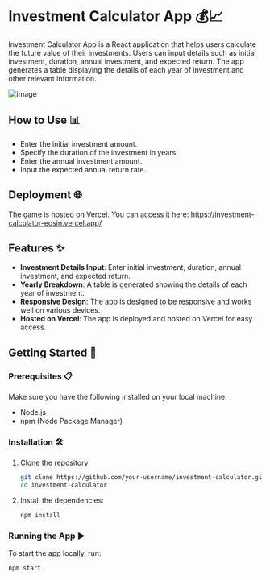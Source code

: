 # Investment Calculator App 💰📈

Investment Calculator App is a React application that helps users calculate the future value of their investments. 
Users can input details such as initial investment, duration, annual investment, and expected return. The app generates a table displaying the details of each year of investment and other relevant information.

![image](https://github.com/user-attachments/assets/b92992c8-8e92-44e3-a8fd-a72ceef3a6be)

## How to Use 📊
 - Enter the initial investment amount.
 - Specify the duration of the investment in years.
 - Enter the annual investment amount.
 - Input the expected annual return rate.

## Deployment 🌐

The game is hosted on Vercel. You can access it here: https://investment-calculator-eosin.vercel.app/

## Features ✨

- **Investment Details Input**: Enter initial investment, duration, annual investment, and expected return.
- **Yearly Breakdown**: A table is generated showing the details of each year of investment.
- **Responsive Design**: The app is designed to be responsive and works well on various devices.
- **Hosted on Vercel**: The app is deployed and hosted on Vercel for easy access.

## Getting Started 🚀

### Prerequisites 📋

Make sure you have the following installed on your local machine:

- Node.js
- npm (Node Package Manager)

### Installation 🛠️

1. Clone the repository:
    ```bash
    git clone https://github.com/your-username/investment-calculator.git
    cd investment-calculator
    ```

2. Install the dependencies:
    ```bash
    npm install
    ```

### Running the App ▶️

To start the app locally, run:
```bash
npm start
